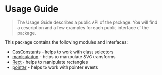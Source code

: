 # Usage Guide
> The Usage Guide describes a public API of the package. You will find a description and a few examples for each public interface of the package.

This package contains the following modules and interfaces:

* [CssConstants](../api/cssConstants.md) - helps to work with class selectors
* [manipulation](../api/manipulatation.md) - helps to manipulate SVG transforms
* [Rect](../api/rect.md) - helps to manipulate rectangles
* [pointer](../api/pointer.md) - helps to work with pointer events
